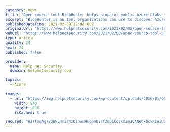 ```yaml
---
category: news
title: "Open-source tool BlobHunter helps pinpoint public Azure blobs that might contain sensitive files"
excerpt: "BlobHunter is an tool organizations can use to discover Azure blobs containing sensitive files they have inadvertently made public."
publishedDateTime: 2021-02-08T12:08:00Z
originalUrl: "https://www.helpnetsecurity.com/2021/02/08/open-source-tool-blobhunter-public-azure-blobs/"
webUrl: "https://www.helpnetsecurity.com/2021/02/08/open-source-tool-blobhunter-public-azure-blobs/"
type: article
quality: 24
heat: 24
published: false

provider:
  name: Help Net Security
  domain: helpnetsecurity.com

topics:
  - Azure

images:
  - url: "https://img.helpnetsecurity.com/wp-content/uploads/2016/01/09194831/cloud_binary.jpg"
    width: 940
    height: 626
    isCached: true

secured: "HJTfmqAg7v3BRL4m2rmxDihwuHuqGnOSsf2B5iCc8xKInJQANeOxbckKIWiU2fbX420EQJS4mURztzEc8EEQGhltSUDPQoAMabgcgsg0OTZhxXDkGsSp/8lK37/v/jPW9MMisegTg9ZoPCIHfH1hfoApsX66ps+btXLGBCvOS/YiTmhQrK35RaY9mPfIbDB7zfqadppxWvI8JvbOdiIDA9XFw+ZMDmwSB5qb1NzYpLHNqJ4iLDaPDRE4pTs40iGDEZnGfMlQv+YOcB8eaxeaosvcAQGNK+VKgO0zqfH+jRa7Q3uS+oTJC23ylCn32P4PjjoySE88WfiSt/Ql1omx0Q9cIjMq/ScU8WhztOxbP0g=;C8vY6r1eVLGgB458TSf9XQ=="
---
```


